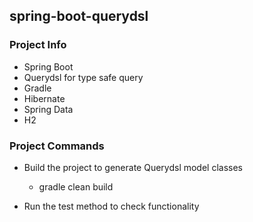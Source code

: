 ## spring-boot-querydsl


### Project Info

- Spring Boot
- Querydsl for type safe query
- Gradle
- Hibernate
- Spring Data
- H2

### Project Commands

- Build the project to generate Querydsl model classes
        
    - gradle clean build
    
- Run the test method to check functionality
